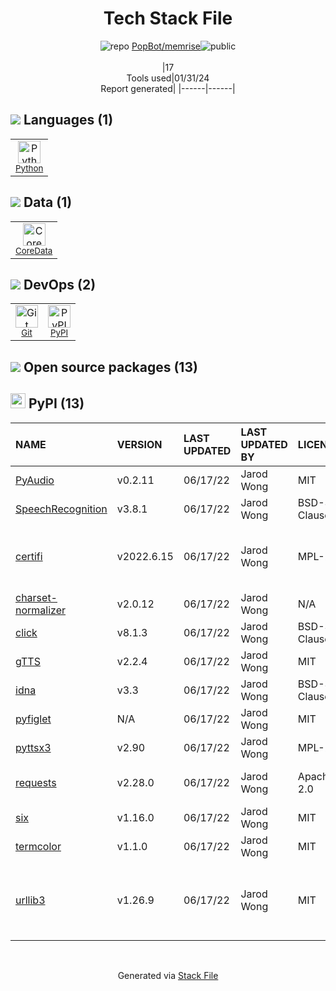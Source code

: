 <!--
&lt;--- Readme.md Snippet without images Start ---&gt;
## Tech Stack
PopBot/memrise is built on the following main stack:

- [Python](https://www.python.org) – Languages
- [CoreData](https://developer.apple.com/library/watchos/documentation/Cocoa/Conceptual/CoreData/index.html) – Object Relational Mapper (ORM)

Full tech stack [here](/techstack.md)

&lt;--- Readme.md Snippet without images End ---&gt;

&lt;--- Readme.md Snippet with images Start ---&gt;
## Tech Stack
PopBot/memrise is built on the following main stack:

- <img width='25' height='25' src='https://img.stackshare.io/service/993/pUBY5pVj.png' alt='Python'/> [Python](https://www.python.org) – Languages
- <img width='25' height='25' src='https://img.stackshare.io/service/5181/iEqpsbUA_400x400.png' alt='CoreData'/> [CoreData](https://developer.apple.com/library/watchos/documentation/Cocoa/Conceptual/CoreData/index.html) – Object Relational Mapper (ORM)

Full tech stack [here](/techstack.md)

&lt;--- Readme.md Snippet with images End ---&gt;
-->
<div align="center">

# Tech Stack File
![](https://img.stackshare.io/repo.svg "repo") [PopBot/memrise](https://github.com/PopBot/memrise)![](https://img.stackshare.io/public_badge.svg "public")
<br/><br/>
|17<br/>Tools used|01/31/24 <br/>Report generated|
|------|------|
</div>

## <img src='https://img.stackshare.io/languages.svg'/> Languages (1)
<table><tr>
  <td align='center'>
  <img width='36' height='36' src='https://img.stackshare.io/service/993/pUBY5pVj.png' alt='Python'>
  <br>
  <sub><a href="https://www.python.org">Python</a></sub>
  <br>
  <sub></sub>
</td>

</tr>
</table>

## <img src='https://img.stackshare.io/databases.svg'/> Data (1)
<table><tr>
  <td align='center'>
  <img width='36' height='36' src='https://img.stackshare.io/service/5181/iEqpsbUA_400x400.png' alt='CoreData'>
  <br>
  <sub><a href="https://developer.apple.com/library/watchos/documentation/Cocoa/Conceptual/CoreData/index.html">CoreData</a></sub>
  <br>
  <sub></sub>
</td>

</tr>
</table>

## <img src='https://img.stackshare.io/devops.svg'/> DevOps (2)
<table><tr>
  <td align='center'>
  <img width='36' height='36' src='https://img.stackshare.io/service/1046/git.png' alt='Git'>
  <br>
  <sub><a href="http://git-scm.com/">Git</a></sub>
  <br>
  <sub></sub>
</td>

<td align='center'>
  <img width='36' height='36' src='https://img.stackshare.io/service/12572/-RIWgodF_400x400.jpg' alt='PyPI'>
  <br>
  <sub><a href="https://pypi.org/">PyPI</a></sub>
  <br>
  <sub></sub>
</td>

</tr>
</table>


## <img src='https://img.stackshare.io/group.svg' /> Open source packages (13)</h2>

## <img width='24' height='24' src='https://img.stackshare.io/service/12572/-RIWgodF_400x400.jpg'/> PyPI (13)

|NAME|VERSION|LAST UPDATED|LAST UPDATED BY|LICENSE|VULNERABILITIES|
|:------|:------|:------|:------|:------|:------|
|[PyAudio](https://pypi.org/project/PyAudio)|v0.2.11|06/17/22|Jarod Wong |MIT|N/A|
|[SpeechRecognition](https://pypi.org/project/SpeechRecognition)|v3.8.1|06/17/22|Jarod Wong |BSD-3-Clause|N/A|
|[certifi](https://pypi.org/project/certifi)|v2022.6.15|06/17/22|Jarod Wong |MPL-2.0|[CVE-2023-37920](https://github.com/advisories/GHSA-xqr8-7jwr-rhp7) (High)<br/>[CVE-2022-23491](https://github.com/advisories/GHSA-43fp-rhv2-5gv8) (Moderate)|
|[charset-normalizer](https://pypi.org/project/charset-normalizer)|v2.0.12|06/17/22|Jarod Wong |N/A|N/A|
|[click](https://pypi.org/project/click)|v8.1.3|06/17/22|Jarod Wong |BSD-3-Clause|N/A|
|[gTTS](https://pypi.org/project/gTTS)|v2.2.4|06/17/22|Jarod Wong |MIT|N/A|
|[idna](https://pypi.org/project/idna)|v3.3|06/17/22|Jarod Wong |BSD-3-Clause|N/A|
|[pyfiglet](https://pypi.org/project/pyfiglet)|N/A|06/17/22|Jarod Wong |MIT|N/A|
|[pyttsx3](https://pypi.org/project/pyttsx3)|v2.90|06/17/22|Jarod Wong |MPL-2.0|N/A|
|[requests](https://pypi.org/project/requests)|v2.28.0|06/17/22|Jarod Wong |Apache-2.0|[CVE-2023-32681](https://github.com/advisories/GHSA-j8r2-6x86-q33q) (Moderate)|
|[six](https://pypi.org/project/six)|v1.16.0|06/17/22|Jarod Wong |MIT|N/A|
|[termcolor](https://pypi.org/project/termcolor)|v1.1.0|06/17/22|Jarod Wong |MIT|N/A|
|[urllib3](https://pypi.org/project/urllib3)|v1.26.9|06/17/22|Jarod Wong |MIT|[CVE-2023-45803](https://github.com/advisories/GHSA-g4mx-q9vg-27p4) (Moderate)<br/>[CVE-2023-43804](https://github.com/advisories/GHSA-v845-jxx5-vc9f) (Moderate)|

<br/>
<div align='center'>

Generated via [Stack File](https://github.com/marketplace/stack-file)
